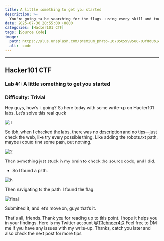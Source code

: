 ```yaml
---
title: A little something to get you started
description: >-
  You're going to be searching for the flags, using every skill and tool in your arsenal. Flags are placed in various locations -- they might be in a file, in the database, stuck into source code, or otherwise -- and your goal is to hunt them all down.
date: 2025-07-30 20:55:00 +0800
categories: [Hacker101 CTF]
tags: [Source Code]
image:
  path: https://plus.unsplash.com/premium_photo-1678565999588-08fdd0b1410b?w=500&auto=format&fit=crop&q=60&ixlib=rb-4.1.0&ixid=M3wxMjA3fDB8MHxzZWFyY2h8OXx8Y29kZSUyMHJldmlld3xlbnwwfHwwfHx8MA%3D%3D
  alt:  code
---
```


***
## Hacker101 CTF
### Lab #1: A little something to get you started
### Difficulty: Trivial

Hey guys, how’s it going? So here today with some write-up on Hacker101 labs. Let’s solve this real quick

![1](https://github.com/T3chnocr4tx/T3chnocr4tx.github.io/assets/a8cb875d-f790-4713-bdf9-498544d08433)

So tbh, when I checked the labs, there was no description and no tips—just check the web, like try every possible thing. Like adding the robots.txt path, maybe I could find some path, but nothing.

![2](https://github.com/T3chnocr4tx/T3chnocr4tx.github.io/assets/30dfc362-c571-4376-921d-c3658bbb8c4c)

Then something just stuck in my brain to check the source code, and I did.

- So I found a path.

![h](https://github.com/T3chnocr4tx/T3chnocr4tx.github.io/assets/1b60cb8b-b5f4-488c-aba6-370cd83b3579)

Then navigating to the path, I found the flag.

![final](https://github.com/T3chnocr4tx/T3chnocr4tx.github.io/assets/952f9280-dda1-4596-a931-4f54e5bc8ea0)

Submitted it, and let’s move on, guys that’s it.

That's all, friends. Thank you for reading up to this point. I hope it helps you in your findings. Here is my Twitter account @[T3chnocr4tX](https://x.com/T3chnocr4tx) Feel free to DM me if you have any issues with my write-up.
Thanks, catch you later and also check the next post for more tips!